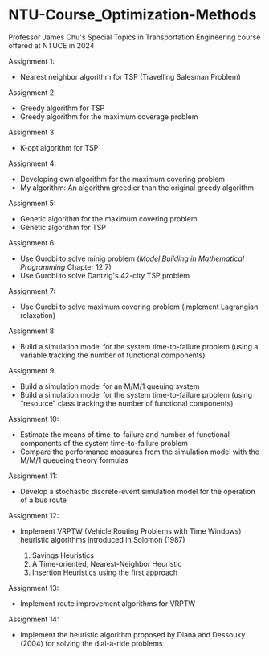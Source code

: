 # NTU-Course_Optimization-Methods
Professor James Chu's Special Topics in Transportation Engineering course offered at NTUCE in 2024

Assignment 1: 
- Nearest neighbor algorithm for TSP (Travelling Salesman Problem)

Assignment 2:
- Greedy algorithm for TSP
- Greedy algorithm for the maximum coverage problem

Assignment 3:
- K-opt algorithm for TSP

Assignment 4:
- Developing own algorithm for the maximum covering problem
- My algorithm: An algorithm greedier than the original greedy algorithm

Assignment 5:
- Genetic algorithm for the maximum covering problem
- Genetic algorithm for TSP

Assignment 6:
- Use Gurobi to solve minig problem (*Model Building in Mathematical Programming* Chapter 12.7)
- Use Gurobi to solve Dantzig's 42-city TSP problem

Assignment 7:
- Use Gurobi to solve maximum covering problem (implement Lagrangian relaxation)

Assignment 8:
- Build a simulation model for the system time-to-failure problem (using a variable tracking the number of functional components)

Assignment 9:
- Build a simulation model for an M/M/1 queuing system
- Build a simulation model for the system time-to-failure problem (using “resource” class tracking the number of functional components)

Assignment 10:
- Estimate the means of time-to-failure and number of functional components of the system time-to-failure problem
- Compare the performance measures from the simulation model with the M/M/1 queueing theory formulas

Assignment 11:
- Develop a stochastic discrete-event simulation model for the operation of a bus route

Assignment 12:
- Implement VRPTW (Vehicle Routing Problems with Time Windows) heuristic algorithms introduced in Solomon (1987)

  1. Savings Heuristics 
  2. A Time-oriented, Nearest-Neighbor Heuristic
  3. Insertion Heuristics using the first approach

Assignment 13:
- Implement route improvement algorithms for VRPTW

Assignment 14:
- Implement the heuristic algorithm proposed by Diana and Dessouky (2004) for solving the dial-a-ride problems
